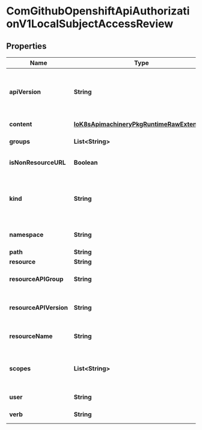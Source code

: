 
# ComGithubOpenshiftApiAuthorizationV1LocalSubjectAccessReview

## Properties
Name | Type | Description | Notes
------------ | ------------- | ------------- | -------------
**apiVersion** | **String** | APIVersion defines the versioned schema of this representation of an object. Servers should convert recognized schemas to the latest internal value, and may reject unrecognized values. More info: https://git.k8s.io/community/contributors/devel/sig-architecture/api-conventions.md#resources |  [optional]
**content** | [**IoK8sApimachineryPkgRuntimeRawExtension**](IoK8sApimachineryPkgRuntimeRawExtension.md) | Content is the actual content of the request for create and update |  [optional]
**groups** | **List&lt;String&gt;** | Groups is optional.  Groups is the list of groups to which the User belongs. | 
**isNonResourceURL** | **Boolean** | IsNonResourceURL is true if this is a request for a non-resource URL (outside of the resource hierarchy) | 
**kind** | **String** | Kind is a string value representing the REST resource this object represents. Servers may infer this from the endpoint the client submits requests to. Cannot be updated. In CamelCase. More info: https://git.k8s.io/community/contributors/devel/sig-architecture/api-conventions.md#types-kinds |  [optional]
**namespace** | **String** | Namespace is the namespace of the action being requested.  Currently, there is no distinction between no namespace and all namespaces | 
**path** | **String** | Path is the path of a non resource URL | 
**resource** | **String** | Resource is one of the existing resource types | 
**resourceAPIGroup** | **String** | Group is the API group of the resource Serialized as resourceAPIGroup to avoid confusion with the &#39;groups&#39; field when inlined | 
**resourceAPIVersion** | **String** | Version is the API version of the resource Serialized as resourceAPIVersion to avoid confusion with TypeMeta.apiVersion and ObjectMeta.resourceVersion when inlined | 
**resourceName** | **String** | ResourceName is the name of the resource being requested for a \&quot;get\&quot; or deleted for a \&quot;delete\&quot; | 
**scopes** | **List&lt;String&gt;** | Scopes to use for the evaluation.  Empty means \&quot;use the unscoped (full) permissions of the user/groups\&quot;. Nil for a self-SAR, means \&quot;use the scopes on this request\&quot;. Nil for a regular SAR, means the same as empty. | 
**user** | **String** | User is optional.  If both User and Groups are empty, the current authenticated user is used. | 
**verb** | **String** | Verb is one of: get, list, watch, create, update, delete | 



